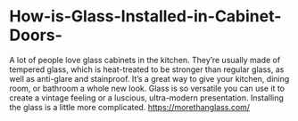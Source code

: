 # How-is-Glass-Installed-in-Cabinet-Doors-
A lot of people love glass cabinets in the kitchen. They’re usually made of tempered glass, which is heat-treated to be stronger than regular glass, as well as anti-glare and stainproof. It’s a great way to give your kitchen, dining room, or bathroom a whole new look. Glass is so versatile you can use it to create a vintage feeling or a luscious, ultra-modern presentation. Installing the glass is a little more complicated. https://morethanglass.com/
